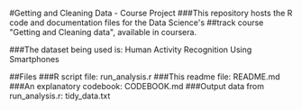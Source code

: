 #Getting and Cleaning Data - Course Project
###This repository hosts the R code and documentation files for the Data Science's ##track course "Getting and Cleaning data", available in coursera.

###The dataset being used is: Human Activity Recognition Using Smartphones

##Files
###R script file: run_analysis.r
###This readme file: README.md
###An explanatory codebook: CODEBOOK.md
###Output data from run_analysis.r: tidy_data.txt